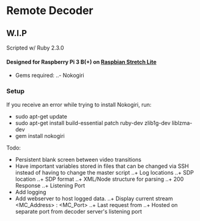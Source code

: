 # Remote Decoder #

## W.I.P ##

Scripted w/ Ruby 2.3.0
#### Designed for Raspberry Pi 3 B(+) on [Raspbian Stretch Lite](https://www.raspberrypi.org/downloads/raspbian/)

- Gems required: 
..- Nokogiri

### Setup ###



If you receive an error while trying to install Nokogiri, run:
- sudo apt-get update
- sudo apt-get install build-essential patch ruby-dev zlib1g-dev liblzma-dev
- gem install nokogiri

Todo:
+ Persistent blank screen between video transitions
+ Have important variables stored in files that can be changed via SSH instead of having to change the master script
..+ Log locations
..+ SDP location
..+ SDP format
..+ XML/Node structure for parsing
..+ 200 Response
..+ Listening Port
+ Add logging
+ Add webserver to host logged data.
..+ Display current stream <MC_Address> : <MC_Port>
..+ Last request from <IP>
..+ Hosted on separate port from decoder server's listening port

